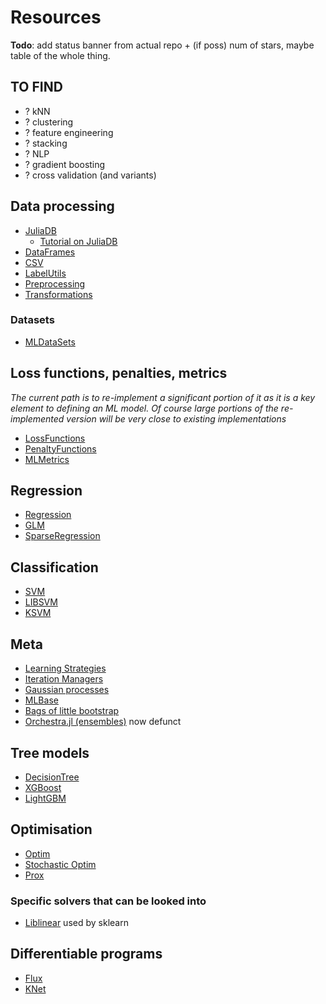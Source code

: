 # Resources

**Todo**: add status banner from actual repo + (if poss) num of stars, maybe table of the whole thing.

## TO FIND

* ? kNN
* ? clustering
* ? feature engineering
* ? stacking
* ? NLP
* ? gradient boosting
* ? cross validation (and variants)

## Data processing

* [JuliaDB](https://github.com/JuliaComputing/JuliaDB.jl)
    - [Tutorial on JuliaDB](https://github.com/piever/JuliaDBTutorial/blob/master/hflights.ipynb)
* [DataFrames](https://github.com/JuliaData/DataFrames.jl)
* [CSV](https://github.com/JuliaData/CSV.jl)
* [LabelUtils](https://github.com/JuliaML/MLLabelUtils.jl)
* [Preprocessing](https://github.com/JuliaML/MLPreprocessing.jl)
* [Transformations](https://github.com/JuliaML/Transformations.jl)

### Datasets

* [MLDataSets](https://github.com/JuliaML/MLDatasets.jl)

## Loss functions, penalties, metrics

_The current path is to re-implement a significant portion of it as it is a key element to defining an ML model. Of course large portions of the re-implemented version will be very close to existing implementations_

* [LossFunctions](https://github.com/JuliaML/LossFunctions.jl)
* [PenaltyFunctions](https://github.com/JuliaML/PenaltyFunctions.jl)
* [MLMetrics](https://github.com/JuliaML/MLMetrics.jl)

## Regression

* [Regression](https://github.com/lindahua/Regression.jl)
* [GLM](https://github.com/JuliaStats/GLM.jl)
* [SparseRegression](https://github.com/joshday/SparseRegression.jl)

## Classification

* [SVM](https://github.com/JuliaStats/SVM.jl)
* [LIBSVM](https://github.com/mpastell/LIBSVM.jl)
* [KSVM](https://github.com/Evizero/KSVM.jl)

## Meta

* [Learning Strategies](https://github.com/JuliaML/LearningStrategies.jl)
* [Iteration Managers](https://github.com/sglyon/IterationManagers.jl)
* [Gaussian processes](https://github.com/cstjean/ScikitLearn.jl/blob/master/examples/Gaussian_Processes_Julia.ipynb)
* [MLBase](https://github.com/JuliaStats/MLBase.jl)
* [Bags of little bootstrap](https://gist.github.com/jiahao/7033758)
* [Orchestra.jl (ensembles)](https://github.com/svs14/Orchestra.jl) now defunct

## Tree models

* [DecisionTree](https://github.com/bensadeghi/DecisionTree.jl)
* [XGBoost](https://github.com/dmlc/XGBoost.jl)
* [LightGBM](https://github.com/Allardvm/LightGBM.jl)

## Optimisation

* [Optim](https://github.com/JuliaNLSolvers/Optim.jl)
* [Stochastic Optim](https://github.com/JuliaML/StochasticOptimization.jl)
* [Prox](https://github.com/JuliaML/Prox.jl)

### Specific solvers that can be looked into

* [Liblinear](https://github.com/cjlin1/liblinear) used by sklearn

## Differentiable programs

* [Flux](https://github.com/FluxML/Flux.jl)
* [KNet](https://github.com/denizyuret/Knet.jl)
